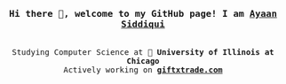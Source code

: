<h3 align="center"><samp>Hi there 👋, welcome to my GitHub page! I am <b><a rel="nofollow noopener noreferrer" target="_blank" href="https://ayaanqui.com">Ayaan Siddiqui</a></b></samp></h3>
<p align="center"><br>
  <samp>
    Studying Computer Science at 🏫 <b>University of Illinois at Chicago</b><br>
    Actively working on <b><a href="https://giftxtrade.com" target="_blank" rel="follow">giftxtrade.com</a></b><br>
  </samp>
</p>
